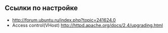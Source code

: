 ## Ссылки по настройке
- http://forum.ubuntu.ru/index.php?topic=241624.0
- Access control(VHost) http://httpd.apache.org/docs/2.4/upgrading.html
